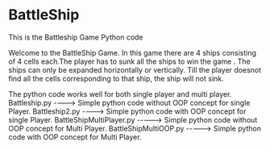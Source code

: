 # BattleShip
This is the Battleship Game Python code

Welcome to the BattleShip Game. In this game there are 4 ships consisting of 4 cells each.The player has to sunk all the ships to win the game .
The ships can only be expanded horizontally or vertically. Till the player doesnot find all the cells corresponding to that ship, the ship will not sink.

The python code works well for both single player and multi player.
Battleship.py ----> Simple python code without OOP concept for single Player.
Battleship2.py ----> Simple python code with OOP concept for single Player.
BattleShipMultiPlayer.py -----> Simple python code without OOP concept for Multi Player.
BattleShipMultiOOP.py -----> Simple python code with OOP concept for Multi Player.
